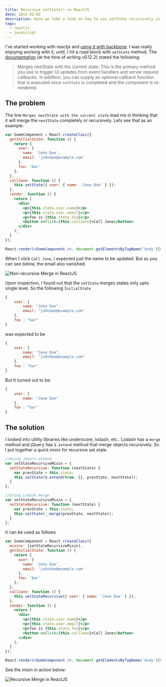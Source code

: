 ```yaml
---
title: Recursive setState() in ReactJS
date: 2015-02-02
description: Here we take a look on how to use setState recursively in reactjs
tags:
  - reactjs
  - javascript
---
```


I've started working with reactjs and [using it with backbone](http://vkbansal.me/blog/using-react-with-backbone). I was really enjoying working with it, until, I hit a road block with `setState` method. The [documentation](http://facebook.github.io/react/docs/component-api.html#setstate) (at the time of writing v0.12.2) stated the following:

> Merges nextState with the current state. This is the primary method you use to trigger UI updates from event handlers and server request callbacks. In addition, you can supply an optional callback function that is executed once `setState` is completed and the component is re-rendered.

## The problem

The line `Merges nextState with the current state` lead me in thinking that it will merge the `nextState` completely or recursively. Lets see that as an example:

```jsx
var SomeComponent = React.createClass({
  getInitialState: function () {
    return {
      user: {
        name: 'John Doe',
        email: 'johndoe@example.com'
      },
      foo: 'bar'
    };
  },
  callJane: function () {
    this.setState({ user: { name: 'Jane Doe' } });
  },
  render: function () {
    return (
      <div>
        <p>{this.state.user.name}</p>
        <p>{this.state.user.email}</p>
        <p>foo is {this.state.foo}</p>
        <button onClick={this.callJane}>Call Jane</button>
      </div>
    );
  }
});

React.render(<SomeComponent />, document.getElementsByTagName('body')[0]);
```

When I click `Call Jane`, I expected just the name to be updated. But as you can see below, the email also vanished.

![Non-recursive Merge in ReactJS](/blog/img/react-non-recursive-merge.gif)

Upon inspection, I found out that the `setState` merges states only upto single level. So the following `InitialState`

```javascript
{
    user: {
        name: "John Doe",
        email: "johndoe@example.com"
    },
    foo : "bar"
}
```

was expected to be

```javascript
{
    user: {
        name: "Jane Doe",
        email: "johndoe@example.com"
    },
    foo : "bar"
}
```

But It turned out to be:

```javascript
{
    user: {
        name: "Jane Doe"
    },
    foo : "bar"
}
```

## The solution

I looked into utility libraries like underscore, lodash, etc.. Lodash has a `merge` method and jQuery has `$.extend` method that merge objects recursively. So I put together a quick mixin for recursive set state.

```javascript
//Using jQuery.extend
var setStateRecursiveMixin = {
  setStateRecursive: function (nextState) {
    var prevState = this.state;
    this.setState($.extend(true, {}, prevState, nextState));
  }
};

//Using Lodash.merge
var setStateRecursiveMixin = {
  setStateRecursive: function (nextState) {
    var prevState = this.state;
    this.setState(_.merge(prevState, nextState));
  }
};
```

It can be used as follows

```jsx
var SomeComponent = React.createClass({
  mixins: [setStateRecursiveMixin],
  getInitialState: function () {
    return {
      user: {
        name: 'John Doe',
        email: 'johndoe@example.com'
      },
      foo: 'bar'
    };
  },
  callJane: function () {
    this.setStateRecursive({ user: { name: 'Jane Doe' } });
  },
  render: function () {
    return (
      <div>
        <p>{this.state.user.name}</p>
        <p>{this.state.user.email}</p>
        <p>foo is {this.state.foo}</p>
        <button onClick={this.callJane}>Call Jane</button>
      </div>
    );
  }
});

React.render(<SomeComponent />, document.getElementsByTagName('body')[0]);
```

See the mixin in action below:

![Recursive Merge in ReactJS](/blog/img/react-recursive-merge.gif)
